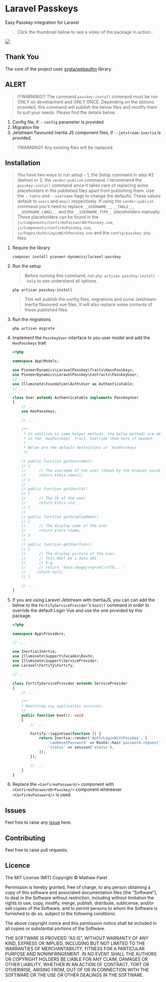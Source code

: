 # Laravel Passkeys

Easy Passkey integration for Laravel

> Click the thumbnail below to see a video of the package in action.:

[![](https://play.vidyard.com/5xRa3CyPEaYkRTiBCiNzuE.jpg)](https://share.vidyard.com/watch/5xRa3CyPEaYkRTiBCiNzuE?)

## Thank You

The core of the project uses [svgta/webauthn](https://github.com/svgta1/webauthn-php) library.

## ALERT

> !!!WARNING!!! The command `passkey:install` command must be run ONLY on development and ONLY ONCE. Depending on the options provided, this command will publish the below files and modify them to suit your needs. Please find the details below.

1. Config file, if `--config` parameter is provided
2. Migration file
3. Jetstream flavoured Inertia JS component files, if `--jetstream-inertia` is provided.

> !!WARNING!! Any existing files will be replaced.


## Installation

> You have two ways to run setup - 1, the Setup command in step #2 (below) or 2, the `vendor:publish` command. I recommend the `passkey:install` command since it takes care of replacing some placeholders in the published files apart from publishing them. Use the `--table` and `--username` flags to change the defaults. These values default to `users` and `email` respectively. If using the `vendor:publish` command you'll need to replace `__USERNAME__`, `__TABLE__`, `__USERNAME_LABEL__` and the `__USERNAME_TYPE__` placeholders manually. These placeholders can be found in the `js/Components/ConfirmsPasswordOrPasskey.vue`, `js/Components/ConfirmsPasskey.vue`, `js/Pages/Auth/LoginWithPasskey.vue` and the `config/passkey.php` files.

1. Require the library

    `composer install pioneer-dynamics/laravel-passkey`

2. Run the setup

    > Before running this command, run `php artisan passkey:install --help` to see understand all options.

    `php artisan passkey:install`

    > This will publish the config files, migrations and some Jetstream-Inertia flavoured vue files. It will also replace some contents of these published files.

3. Run the migrations

    `php artisan migrate`

4. Implement the `PasskeyUser` interface to you user model and add the `HasPasskeys` trait

    ```php
    <?php

    namespace App\Models;

    use PioneerDynamics\LaravelPasskey\Traits\HassPasskeys;
    use PioneerDynamics\LaravelPasskey\Contracts\PasskeyUser;
    // ...
    use Illuminate\Foundation\Auth\User as Authenticatable;
    // ...

    class User extends Authenticatable implements PasskeyUser
    {
        // ...
        use HasPasskeys;

        // ...

        /**
         * In addition to some helper methods, the below methods are defined
         * in the `HasPasskeys` trait. Override them here if needed. 
         * 
         * Below are the default definitions in `HasPasskeys`
         */

        // public function getUsername()
        // {
        //      // The username of the user (Shown by the browser passkey interface)
        //      return $this->email;
        // }
        // 
        // public function getUserId()
        // {
        //      // The ID of the user
        //      return $this->id;
        // }
        // 
        // public function getDisplayName()
        // {
        //      // The display name of the user
        //      return $this->name;
        // }
        // 
        // public function getUserIcon()
        // {
        //      // The display picture of the user.
        //      // This MUST be a data URI.
        //      // E.g.
        //      // return 'data:image/svg+xml;utf8,...'
        //     return null;
        // }

        // ...
    }
    ```

5. If you are using Laravel Jetstream with InertiaJS, you can can add the below to the `FortifyServiceProvider`'s `boot()` command in order to override the default Login Vue and use the one provided by this package. 

    ```php
    <?php

    namespace App\Providers;

    // ...

    use Inertia\Inertia;
    use Illuminate\Support\Facades\Route;
    use Illuminate\Support\ServiceProvider;
    use Laravel\Fortify\Fortify;

    // ...

    class FortifyServiceProvider extends ServiceProvider
    {
        // ...

        /**
        * Bootstrap any application services.
        */
        public function boot(): void
        {
            // ...

            Fortify::loginView(function () {
                return Inertia::render('Auth/LoginWithPasskey', [
                    'canResetPassword' => Route::has('password.request'),
                    'status' => session('status'),
                ]);
            });

            // ...
        }
    }
    ```

6. Replace the `<ConfirmsPassword/>` component with `<ConfirmsPasswordOrPasskey/>` component whereever `<ConfirmsPassword/>` is used.

## Issues

Feel free to raise any [Issue](https://github.com/pioneer-dynamics/laravel-passkey/issues) here.

## Contributing

Feel free to raise pull requests.

## Licence

The MIT License (MIT) Copyright © Mathew Paret

Permission is hereby granted, free of charge, to any person obtaining a copy of this software and associated documentation files (the “Software”), to deal in the Software without restriction, including without limitation the rights to use, copy, modify, merge, publish, distribute, sublicense, and/or sell copies of the Software, and to permit persons to whom the Software is furnished to do so, subject to the following conditions:

The above copyright notice and this permission notice shall be included in all copies or substantial portions of the Software.

THE SOFTWARE IS PROVIDED “AS IS”, WITHOUT WARRANTY OF ANY KIND, EXPRESS OR IMPLIED, INCLUDING BUT NOT LIMITED TO THE WARRANTIES OF MERCHANTABILITY, FITNESS FOR A PARTICULAR PURPOSE AND NONINFRINGEMENT. IN NO EVENT SHALL THE AUTHORS OR COPYRIGHT HOLDERS BE LIABLE FOR ANY CLAIM, DAMAGES OR OTHER LIABILITY, WHETHER IN AN ACTION OF CONTRACT, TORT OR OTHERWISE, ARISING FROM, OUT OF OR IN CONNECTION WITH THE SOFTWARE OR THE USE OR OTHER DEALINGS IN THE SOFTWARE.

